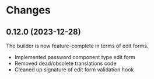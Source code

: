 # Changes

## 0.12.0 (2023-12-28)

The builder is now feature-complete in terms of edit forms.

- Implemented password component type edit form
- Removed dead/obsolete translations code
- Cleaned up signature of edit form validation hook
